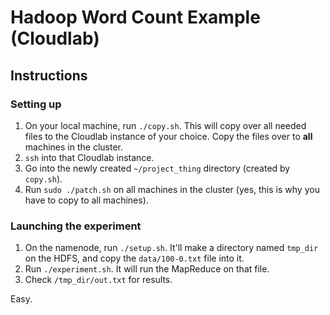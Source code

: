 # Hadoop Word Count Example (Cloudlab)

## Instructions
### Setting up
1. On your local machine, run `./copy.sh`. This will copy over all needed files
to the Cloudlab instance of your choice. Copy the files over to **all**
machines in the cluster.
2. `ssh` into that Cloudlab instance.
3. Go into the newly created `~/project_thing` directory (created by
`copy.sh`).
4. Run `sudo ./patch.sh` on all machines in the cluster (yes, this is why you
have to copy to all machines).

### Launching the experiment
1. On the namenode, run `./setup.sh`. It'll make a directory named `tmp_dir`
on the HDFS, and copy the `data/100-0.txt` file into it.
2. Run `./experiment.sh`. It will run the MapReduce on that file.
3. Check `/tmp_dir/out.txt` for results.

Easy.
